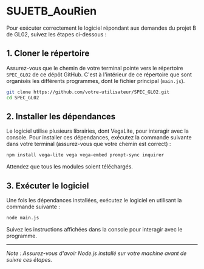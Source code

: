 
# SUJETB_AouRien



Pour exécuter correctement le logiciel répondant aux demandes du projet B de GL02, suivez les étapes ci-dessous :

## 1. Cloner le répertoire

Assurez-vous que le chemin de votre terminal pointe vers le répertoire `SPEC_GL02` de ce dépôt GitHub. C'est à l'intérieur de ce répertoire que sont organisés les différents programmes, dont le fichier principal (`main.js`).

```bash
git clone https://github.com/votre-utilisateur/SPEC_GL02.git
cd SPEC_GL02
```

## 2. Installer les dépendances

Le logiciel utilise plusieurs librairies, dont VegaLite, pour interagir avec la console. Pour installer ces dépendances, exécutez la commande suivante dans votre terminal (assurez-vous que votre chemin est correct) :

```bash
npm install vega-lite vega vega-embed prompt-sync inquirer
```

Attendez que tous les modules soient téléchargés.

## 3. Exécuter le logiciel

Une fois les dépendances installées, exécutez le logiciel en utilisant la commande suivante :

```bash
node main.js
```

Suivez les instructions affichées dans la console pour interagir avec le programme.

---

*Note : Assurez-vous d'avoir Node.js installé sur votre machine avant de suivre ces étapes.*

